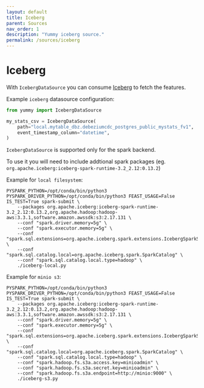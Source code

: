 ```yaml
---
layout: default
title: Iceberg
parent: Sources
nav_order: 1
description: "Yummy iceberg source."
permalink: /sources/iceberg
---
```


# Iceberg

With `IcebergDataSource` you can consume [Iceberg](https://iceberg.apache.org/) to fetch the features.

Example `iceberg` datasource configuration:

```python
from yummy import IcebergDataSource

my_stats_csv = IcebergDataSource(
    path="local.mytable_dbz.debeziumcdc_postgres_public_mystats_fv1",
    event_timestamp_column="datetime",
)
```

`IcebergDataSource` is supported only for the spark backend.

To use it you will need to include addtional spark packages (eg. `org.apache.iceberg:iceberg-spark-runtime-3.2_2.12:0.13.2`)

Example for `local filesystem`:
```
PYSPARK_PYTHON=/opt/conda/bin/python3 PYSPARK_DRIVER_PYTHON=/opt/conda/bin/python3 FEAST_USAGE=False IS_TEST=True spark-submit \
    --packages org.apache.iceberg:iceberg-spark-runtime-3.2_2.12:0.13.2,org.apache.hadoop:hadoop-aws:3.3.1,software.amazon.awssdk:s3:2.17.131 \
    --conf "spark.driver.memory=5g" \
    --conf "spark.executor.memory=5g" \
    --conf "spark.sql.extensions=org.apache.iceberg.spark.extensions.IcebergSparkSessionExtensions" \
    --conf "spark.sql.catalog.local=org.apache.iceberg.spark.SparkCatalog" \
    --conf "spark.sql.catalog.local.type=hadoop" \
    ./iceberg-local.py
```


Example for `minio s3`:
```
PYSPARK_PYTHON=/opt/conda/bin/python3 PYSPARK_DRIVER_PYTHON=/opt/conda/bin/python3 FEAST_USAGE=False IS_TEST=True spark-submit \
    --packages org.apache.iceberg:iceberg-spark-runtime-3.2_2.12:0.13.2,org.apache.hadoop:hadoop-aws:3.3.1,software.amazon.awssdk:s3:2.17.131 \
    --conf "spark.driver.memory=5g" \
    --conf "spark.executor.memory=5g" \
    --conf "spark.sql.extensions=org.apache.iceberg.spark.extensions.IcebergSparkSessionExtensions" \
    --conf "spark.sql.catalog.local=org.apache.iceberg.spark.SparkCatalog" \
    --conf "spark.sql.catalog.local.type=hadoop" \
    --conf "spark.hadoop.fs.s3a.access.key=minioadmin" \
    --conf "spark.hadoop.fs.s3a.secret.key=minioadmin" \
    --conf "spark.hadoop.fs.s3a.endpoint=http://minio:9000" \
    ./iceberg-s3.py
```

